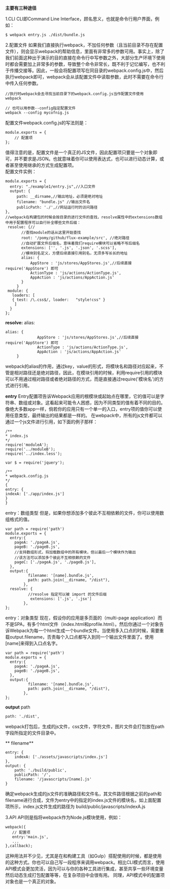 **主要有三种途径**

1.CLI
CLI即Command Line Interface，顾名思义，也就是命令行用户界面，例如：
 ```
 $ webpack entry.js ./dist/bundle.js
 ```
 
2.配置文件
如果我们直接执行webpack，不加任何参数（且当前目录不存在配置文件），则会显示webpack的帮助信息，里面有非常多的参数可用。事实上，除了我们前面这种出于演示的目的直接在命令行中写参数之外，大部分生产环境下使用时都会需要加上非常多的参数，导致整个命令非常长，既不利于记忆编写，也不利于传播交接等。因此，一般会将配置项写在同目录的webpack.config.js中，然后执行webpack即可，webpack会从该配置文件中读取参数，此时不需要在命令行中传入任何参数。

```
//执行时webpack会去寻找当前目录下的webpack.config.js当作配置文件使用
webpack

// 也可以用参数--config指定配置文件
webpack --config mycofnig.js
```
配置文件webpack.config.js的写法则是：
```
module.exports = {
    // 配置项
};
```
 值得注意的是，配置文件是一个真正的JS文件，因此配置项只要是一个对象即可，并不要求是JSON。也就意味着你可以使用表达式，也可以进行动态计算，或者甚至使用继承的方式生成配置项。  
 配置文件实例：
 ```
 module.exports = {
   entry: "./example1/entry.js",//入口文件
   output: {
      path: __dirname,//输出地址，必须是绝对地址
      filename: "bundle.js" //输出文件名
      publicPath: './',//网站运行时的访问路径 
},
//webpack在构建包的时候会按目录的进行文件的查找，resolve属性中的extensions数组中用于配置程序可以自行补全哪些文件后缀：
  resolve: {//
      	//查找module的话从这里开始查找
      	root: '/pomy/github/flux-example/src', //绝对路径
      	//自动扩展文件后缀名，意味着我们require模块可以省略不写后缀名
      	extensions: ['', '.js', '.json', '.scss'],
      	//模块别名定义，方便后续直接引用别名，无须多写长长的地址
      	alias: {
      		AppStore : 'js/stores/AppStores.js',//后续直接 require('AppStore') 即可
      		ActionType : 'js/actions/ActionType.js',
      		AppAction : 'js/actions/AppAction.js'
      	}
      }
  module: {
    loaders: [
    { test: /\.css$/, loader:   "style!css" }
     ]
   }
};
 ```
 
 **resolve:**
alias:
```
alias: {
              AppStore : 'js/stores/AppStores.js',//后续直接 require('AppStore') 即可
              ActionType : 'js/actions/ActionType.js',
              AppAction : 'js/actions/AppAction.js'
     }

```
webpack的alias的作用，通过key，value的形式，将模块名和路径对应起来，不管是相对路径还是绝对路径，因此，在模块引用的时候，利用require引用的模块可以不用通过相对路径或者绝对路径的方式，而是直接通过require('模块名')的方式进行引用。

**entry**
Entry配置项告诉Webpack应用的根模块或起始点在哪里，它的值可以是字符串、数组或对象。这看起来可能令人困惑，因为不同类型的值有着不同的目的。
像绝大多数app一样，倘若你的应用只有一个单一的入口，entry项的值你可以使用任意类型，最终输出的结果都是一样的。
在webpack中，所有的js文件都可以通过一个js文件进行引用，如下面的例子那样：
```
/**
* index.js
*/
require('moduleA');
require('../moduleB');
require('../index.less');

var $ = require('jquery');
```
```
/**
* webpack.config.js
*/
{
entry: {
indexA: ['./app/index.js']
}
}
```

entry：数组类型
但是，如果你想添加多个彼此不互相依赖的文件，你可以使用数组格式的值。


```
var path = require('path')
module.exports = {
  entry:{
    pageA: './pageA.js',
    pageB: './pageB.js',
    //支持数组形式，将加载数组中的所有模块，但以最后一个模块作为输出
    //该方法可以添加多个彼此不互相依赖的文件 
    pageC: ['./pageA.js', './pageB.js'],
  },
  output:{
          filename: '[name].bundle.js',
          path: path.join(__dirname, "/dist"),
        },
  resolve: {
          //resolve 指定可以被 import 的文件后缀
           extensions: ['.js', '.jsx']
        },
};
``` 
entry：对象类型
现在，假设你的应用是多页面的（multi-page application）而不是SPA，有多个html文件（index.html和profile.html）。然后你通过一个对象告诉Webpack为每一个html生成一个bundle文件。当使用多入口点的时候，需要重载output.filename，否责每个入口点都写入到同一个输出文件里面了。使用[name]来得到入口点名字。


```
var path = require('path')
module.exports = {
  entry:{
    pageA: './pageA.js',
    pageB: './pageB.js',
  },
  output:{
          filename: '[name].bundle.js',
          path: path.join(__dirname, "/dist"),
        },
};
``` 




**output**
path
```
path: './dist',
```
 webpack打包后，生成的js文件，css文件，字符文件，图片文件会打包放在path字段所指定的文件目录中。
 
** filename**
```
entry: {
    indexA: ['./assets/javascripts/index.js']
},
output: {
    path: './build/public',
    publicPath: '/',
    filename: '/javascripts/[name].js'
}
```
确定webpack生成的js文件的准确路径和文件名，其文件路径根据之前的path和filename进行合成，文件为entry中的指定的index.js文件的模块名，如上面配置项所示，index.js文件生成的路径为 build/public/javascripts/indexA.js



 3.API
 API则是指将webpack作为Node.js模块使用，例如：
 ```
 webpack({
    // 配置项
    entry:'main.js',
    ...
},callback);
 ```
这种用法并不少见，尤其是在和构建工具（如Gulp）搭配使用的时候，都是使用的这种方式。你也可以自己写一段程序来调用webpack。相比CLI模式而言，使用API模式会更加灵活，因为可以与你的各种工具进行集成，甚至共享一些环境变量然后动态生成打包配置等等，在复杂项目中会很有用。
同理，API模式中的配置项对象也是一个真正的对象。